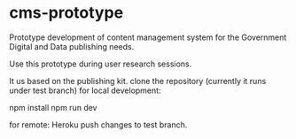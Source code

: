 # cms-prototype
Prototype development of content management system for the Government Digital and Data publishing needs.

Use this prototype during user research sessions.

It us based on the publishing kit.
clone the repository (currently it runs under test branch)
for local development:

npm install
npm run dev

for remote: Heroku
push changes to test branch.


 
